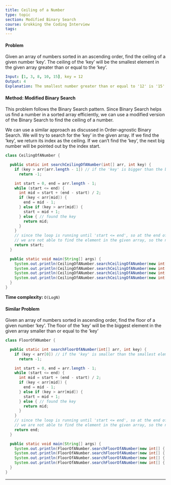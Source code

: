 ```yaml
---
title: Ceiling of a Number
type: topic
section: Modified Binary Search
course: Grokking the Coding Interview
tags:
---
```

#### Problem
Given an array of numbers sorted in an ascending order, find the ceiling of a given number ‘key’. The ceiling of the ‘key’ will be the smallest element in the given array greater than or equal to the ‘key’.
```yml
Input: [1, 3, 8, 10, 15], key = 12
Output: 4
Explanation: The smallest number greater than or equal to '12' is '15' having index '4'.
```

#### Method: Modified Binary Search
This problem follows the Binary Search pattern. Since Binary Search helps us find a number in a sorted array efficiently, we can use a modified version of the Binary Search to find the ceiling of a number.

We can use a similar approach as discussed in Order-agnostic Binary Search. We will try to search for the ‘key’ in the given array. If we find the ‘key’, we return its index as the ceiling. If we can’t find the ‘key’, the next big number will be pointed out by the index start.
```java
class CeilingOfANumber {

  public static int searchCeilingOfANumber(int[] arr, int key) {
    if (key > arr[arr.length - 1]) // if the 'key' is bigger than the biggest element
      return -1;

    int start = 0, end = arr.length - 1;
    while (start <= end) {
      int mid = start + (end - start) / 2;
      if (key < arr[mid]) {
        end = mid - 1;
      } else if (key > arr[mid]) {
        start = mid + 1;
      } else { // found the key
        return mid;
      }
    }
    // since the loop is running until 'start <= end', so at the end of the while loop, 'start == end+1'
    // we are not able to find the element in the given array, so the next big number will be arr[start]
    return start;
  }

  public static void main(String[] args) {
    System.out.println(CeilingOfANumber.searchCeilingOfANumber(new int[] { 4, 6, 10 }, 6));
    System.out.println(CeilingOfANumber.searchCeilingOfANumber(new int[] { 1, 3, 8, 10, 15 }, 12));
    System.out.println(CeilingOfANumber.searchCeilingOfANumber(new int[] { 4, 6, 10 }, 17));
    System.out.println(CeilingOfANumber.searchCeilingOfANumber(new int[] { 4, 6, 10 }, -1));
  }
}
```
**Time complexity:** `O(LogN)`

#### Similar Problem
Given an array of numbers sorted in ascending order, find the floor of a given number ‘key’. The floor of the ‘key’ will be the biggest element in the given array smaller than or equal to the ‘key’
```java
class FloorOfANumber {

  public static int searchFloorOfANumber(int[] arr, int key) {
    if (key < arr[0]) // if the 'key' is smaller than the smallest element
      return -1;

    int start = 0, end = arr.length - 1;
    while (start <= end) {
      int mid = start + (end - start) / 2;
      if (key < arr[mid]) {
        end = mid - 1;
      } else if (key > arr[mid]) {
        start = mid + 1;
      } else { // found the key
        return mid;
      }
    }
    // since the loop is running until 'start <= end', so at the end of the while loop, 'start == end+1'
    // we are not able to find the element in the given array, so the next smaller number will be arr[end]
    return end;
  }

  public static void main(String[] args) {
    System.out.println(FloorOfANumber.searchFloorOfANumber(new int[] { 4, 6, 10 }, 6));
    System.out.println(FloorOfANumber.searchFloorOfANumber(new int[] { 1, 3, 8, 10, 15 }, 12));
    System.out.println(FloorOfANumber.searchFloorOfANumber(new int[] { 4, 6, 10 }, 17));
    System.out.println(FloorOfANumber.searchFloorOfANumber(new int[] { 4, 6, 10 }, -1));
  }
}
```





---